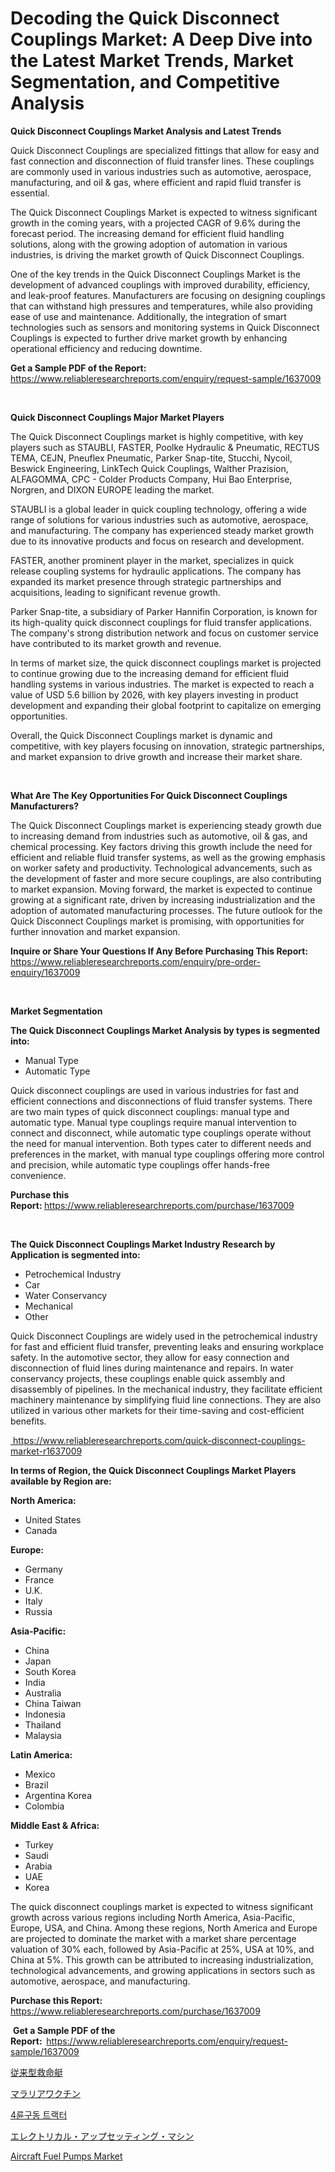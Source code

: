 <p><h1>Decoding the Quick Disconnect Couplings Market: A Deep Dive into the Latest Market Trends, Market Segmentation, and Competitive Analysis</h1></p><p><strong>Quick Disconnect Couplings Market Analysis and Latest Trends</strong></p>
<p><p>Quick Disconnect Couplings are specialized fittings that allow for easy and fast connection and disconnection of fluid transfer lines. These couplings are commonly used in various industries such as automotive, aerospace, manufacturing, and oil & gas, where efficient and rapid fluid transfer is essential.</p><p>The Quick Disconnect Couplings Market is expected to witness significant growth in the coming years, with a projected CAGR of 9.6% during the forecast period. The increasing demand for efficient fluid handling solutions, along with the growing adoption of automation in various industries, is driving the market growth of Quick Disconnect Couplings. </p><p>One of the key trends in the Quick Disconnect Couplings Market is the development of advanced couplings with improved durability, efficiency, and leak-proof features. Manufacturers are focusing on designing couplings that can withstand high pressures and temperatures, while also providing ease of use and maintenance. Additionally, the integration of smart technologies such as sensors and monitoring systems in Quick Disconnect Couplings is expected to further drive market growth by enhancing operational efficiency and reducing downtime.</p></p>
<p><strong>Get a Sample PDF of the Report:&nbsp;</strong> <a href="https://www.reliableresearchreports.com/enquiry/request-sample/1637009">https://www.reliableresearchreports.com/enquiry/request-sample/1637009</a></p>
<p>&nbsp;</p>
<p><strong>Quick Disconnect Couplings Major Market Players</strong></p>
<p><p>The Quick Disconnect Couplings market is highly competitive, with key players such as STAUBLI, FASTER, Poolke Hydraulic & Pneumatic, RECTUS TEMA, CEJN, Pneuflex Pneumatic, Parker Snap-tite, Stucchi, Nycoil, Beswick Engineering, LinkTech Quick Couplings, Walther Prazision, ALFAGOMMA, CPC - Colder Products Company, Hui Bao Enterprise, Norgren, and DIXON EUROPE leading the market.</p><p>STAUBLI is a global leader in quick coupling technology, offering a wide range of solutions for various industries such as automotive, aerospace, and manufacturing. The company has experienced steady market growth due to its innovative products and focus on research and development.</p><p>FASTER, another prominent player in the market, specializes in quick release coupling systems for hydraulic applications. The company has expanded its market presence through strategic partnerships and acquisitions, leading to significant revenue growth.</p><p>Parker Snap-tite, a subsidiary of Parker Hannifin Corporation, is known for its high-quality quick disconnect couplings for fluid transfer applications. The company's strong distribution network and focus on customer service have contributed to its market growth and revenue.</p><p>In terms of market size, the quick disconnect couplings market is projected to continue growing due to the increasing demand for efficient fluid handling systems in various industries. The market is expected to reach a value of USD 5.6 billion by 2026, with key players investing in product development and expanding their global footprint to capitalize on emerging opportunities.</p><p>Overall, the Quick Disconnect Couplings market is dynamic and competitive, with key players focusing on innovation, strategic partnerships, and market expansion to drive growth and increase their market share.</p></p>
<p>&nbsp;</p>
<p><strong>What Are The Key Opportunities For Quick Disconnect Couplings Manufacturers?</strong></p>
<p><p>The Quick Disconnect Couplings market is experiencing steady growth due to increasing demand from industries such as automotive, oil & gas, and chemical processing. Key factors driving this growth include the need for efficient and reliable fluid transfer systems, as well as the growing emphasis on worker safety and productivity. Technological advancements, such as the development of faster and more secure couplings, are also contributing to market expansion. Moving forward, the market is expected to continue growing at a significant rate, driven by increasing industrialization and the adoption of automated manufacturing processes. The future outlook for the Quick Disconnect Couplings market is promising, with opportunities for further innovation and market expansion.</p></p>
<p><strong>Inquire or Share Your Questions If Any Before Purchasing This Report:</strong> <a href="https://www.reliableresearchreports.com/enquiry/pre-order-enquiry/1637009">https://www.reliableresearchreports.com/enquiry/pre-order-enquiry/1637009</a></p>
<p>&nbsp;</p>
<p><strong>Market Segmentation</strong></p>
<p><strong>The Quick Disconnect Couplings Market Analysis by types is segmented into:</strong></p>
<p><ul><li>Manual Type</li><li>Automatic Type</li></ul></p>
<p><p>Quick disconnect couplings are used in various industries for fast and efficient connections and disconnections of fluid transfer systems. There are two main types of quick disconnect couplings: manual type and automatic type. Manual type couplings require manual intervention to connect and disconnect, while automatic type couplings operate without the need for manual intervention. Both types cater to different needs and preferences in the market, with manual type couplings offering more control and precision, while automatic type couplings offer hands-free convenience.</p></p>
<p><strong>Purchase this Report:&nbsp;</strong><a href="https://www.reliableresearchreports.com/purchase/1637009">https://www.reliableresearchreports.com/purchase/1637009</a></p>
<p>&nbsp;</p>
<p><strong>The Quick Disconnect Couplings Market Industry Research by Application is segmented into:</strong></p>
<p><ul><li>Petrochemical Industry</li><li>Car</li><li>Water Conservancy</li><li>Mechanical</li><li>Other</li></ul></p>
<p><p>Quick Disconnect Couplings are widely used in the petrochemical industry for fast and efficient fluid transfer, preventing leaks and ensuring workplace safety. In the automotive sector, they allow for easy connection and disconnection of fluid lines during maintenance and repairs. In water conservancy projects, these couplings enable quick assembly and disassembly of pipelines. In the mechanical industry, they facilitate efficient machinery maintenance by simplifying fluid line connections. They are also utilized in various other markets for their time-saving and cost-efficient benefits.</p></p>
<p><a href="https://www.reliableresearchreports.com/quick-disconnect-couplings-market-r1637009">&nbsp;https://www.reliableresearchreports.com/quick-disconnect-couplings-market-r1637009</a></p>
<p><strong>In terms of Region, the Quick Disconnect Couplings Market Players available by Region are:</strong></p>
<p>
    <p> <strong> North America: </strong>
        <ul>
            <li>United States</li>
            <li>Canada</li>
        </ul>
        </p> 
    <p> <strong> Europe: </strong>
        <ul>
            <li>Germany</li>
            <li>France</li>
            <li>U.K.</li>
            <li>Italy</li>
            <li>Russia</li>
        </ul>
        </p> 
    <p> <strong> Asia-Pacific: </strong>
        <ul>
            <li>China</li>
            <li>Japan</li>
            <li>South Korea</li>
            <li>India</li>
            <li>Australia</li>
            <li>China Taiwan</li>
            <li>Indonesia</li>
            <li>Thailand</li>
            <li>Malaysia</li>
        </ul>
        </p> 
    <p> <strong> Latin America: </strong>
        <ul>
            <li>Mexico</li>
            <li>Brazil</li>
            <li>Argentina Korea</li>
            <li>Colombia</li>
        </ul>
        </p> 
    <p> <strong> Middle East & Africa: </strong>
        <ul>
            <li>Turkey</li>
            <li>Saudi</li>
            <li>Arabia</li>
            <li>UAE</li>
            <li>Korea</li>
        </ul>
    </p>
    </p>
<p><p>The quick disconnect couplings market is expected to witness significant growth across various regions including North America, Asia-Pacific, Europe, USA, and China. Among these regions, North America and Europe are projected to dominate the market with a market share percentage valuation of 30% each, followed by Asia-Pacific at 25%, USA at 10%, and China at 5%. This growth can be attributed to increasing industrialization, technological advancements, and growing applications in sectors such as automotive, aerospace, and manufacturing.</p></p>
<p><strong>Purchase this Report: </strong><a href="https://www.reliableresearchreports.com/purchase/1637009">https://www.reliableresearchreports.com/purchase/1637009</a></p>
<p>&nbsp;<strong>Get a Sample PDF of the Report:&nbsp;&nbsp;</strong><a href="https://www.reliableresearchreports.com/enquiry/request-sample/1637009">https://www.reliableresearchreports.com/enquiry/request-sample/1637009</a></p>
<p><strong></strong></p>
<p><p><a href="https://github.com/SarahFahey88/Market-Research-Report-List-1/blob/main/350071627606.md">従来型救命艇</a></p><p><a href="https://medium.com/@lindrup2/%E3%83%9E%E3%83%A9%E3%83%AA%E3%82%A2%E3%83%AF%E3%82%AF%E3%83%81%E3%83%B3%E5%B8%82%E5%A0%B4%E3%81%AE%E3%83%A1%E3%83%88%E3%83%AA%E3%82%AF%E3%82%B9%E3%82%92%E8%A7%A3%E8%AA%AD%E3%81%99%E3%82%8B-%E5%B8%82%E5%A0%B4%E3%82%B7%E3%82%A7%E3%82%A2-%E3%83%88%E3%83%AC%E3%83%B3%E3%83%89-%E6%88%90%E9%95%B7%E3%83%91%E3%82%BF%E3%83%BC%E3%83%B3-beb83f40ef80">マラリアワクチン</a></p><p><a href="https://medium.com/@hugofirst44/4wd-%ED%8A%B8%EB%9E%99%ED%84%B0-%EC%8B%9C%EC%9E%A5-%EA%B2%BD%EC%9F%81-%EB%B6%84%EC%84%9D-%EC%8B%9C%EC%9E%A5-%EB%8F%99%ED%96%A5-%EB%B0%8F-2031%EB%85%84%EA%B9%8C%EC%A7%80%EC%9D%98-%EC%98%88%EC%B8%A1-6696ae71b0cd">4륜구동 트랙터</a></p><p><a href="https://medium.com/@chloeconn80/%E9%9B%BB%E6%B0%97%E6%89%93%E3%81%A1%E6%8A%9C%E3%81%8D%E6%A9%9F%E3%81%AE%E5%B8%82%E5%A0%B4-%E5%B8%82%E5%A0%B4%E3%82%B7%E3%82%A7%E3%82%A2-%E5%B8%82%E5%A0%B4%E5%8B%95%E5%90%91-%E3%81%8A%E3%82%88%E3%81%B3%E5%B0%86%E6%9D%A5%E3%81%AE%E6%88%90%E9%95%B7%E3%81%AE%E6%8E%A2%E7%B4%A2-9a3843fca07e">エレクトリカル・アップセッティング・マシン</a></p><p><a href="https://github.com/okotobwrhuteie/Market-Research-Report-List-2/blob/main/aircraft-fuel-pumps-market.md">Aircraft Fuel Pumps Market</a></p></p>